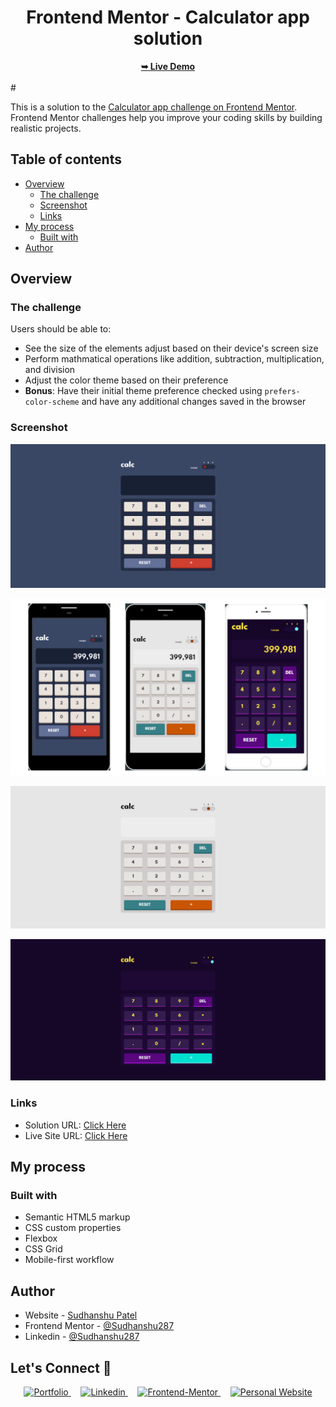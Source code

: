 <div align="center">
  

  <h1>Frontend Mentor - Calculator app solution</h1>
  <a href="https://calculator-app-c.vercel.app/"><strong>➥ Live Demo</strong></a>

</div>
<br/>
# 

This is a solution to the [Calculator app challenge on Frontend Mentor](https://www.frontendmentor.io/challenges/calculator-app-9lteq5N29). Frontend Mentor challenges help you improve your coding skills by building realistic projects. 

## Table of contents

- [Overview](#overview)
  - [The challenge](#the-challenge)
  - [Screenshot](#screenshot)
  - [Links](#links)
- [My process](#my-process)
  - [Built with](#built-with)
- [Author](#author)


## Overview

### The challenge

Users should be able to:

- See the size of the elements adjust based on their device's screen size
- Perform mathmatical operations like addition, subtraction, multiplication, and division
- Adjust the color theme based on their preference
- **Bonus**: Have their initial theme preference checked using `prefers-color-scheme` and have any additional changes saved in the browser

### Screenshot

![](./preview-images/calc-theme-1(desktop).png)

![](./preview-images/calc-mobile.png)

![](./preview-images/calc-theme-2(desktop).png)

![](./preview-images/calc-theme-3(desktop).png)



### Links

- Solution URL: [Click Here](https://github.com/sudhanshu287/calculator-app-frontend-mentor)
- Live Site URL: [Click Here](https://calculator-app-c.vercel.app/)


## My process

### Built with

- Semantic HTML5 markup
- CSS custom properties
- Flexbox
- CSS Grid
- Mobile-first workflow

## Author

- Website - [Sudhanshu Patel](https://sudhanshupatel.vercel.app)
- Frontend Mentor - [@Sudhanshu287](https://www.frontendmentor.io/profile/sudhanshu287)
- Linkedin - [@Sudhanshu287](https://www.linkedin.com/in/sudhanshu287)



## **Let's Connect 👋**

<div align=center id="lets-connect">

  <a href="https://sudhanshupatel.vercel.app/" target="_blank">
    <img src="https://img.shields.io/badge/my_portfolio-000?style=for-the-badge&logo=ko-fi&logoColor=white" alt="Portfolio">
  </a>&nbsp;&nbsp;&nbsp;

  <a href="https://linkedin.com/in/sudhanshu287" target="_blank">
    <img src="https://img.shields.io/badge/linkedin%20Profile-%2300acee.svg?color=405DE6&style=for-the-badge&logo=linkedin&logoColor=white" alt="Linkedin">
  </a>&nbsp;&nbsp;&nbsp;

  <a href="https://www.frontendmentor.io/profile/sudhanshu287" target="_blank">
    <img src="https://img.shields.io/badge/FEM%20Profile-f8f9f8?style=for-the-badge&logo=Frontend-Mentor&logoColor=black" alt="Frontend-Mentor">
  </a> &nbsp;&nbsp;&nbsp;

  <a href="https://www.github.com/sudhanshu287/" target="_blank">
    <img src="https://img.shields.io/badge/Github%20Profile-131313?style=for-the-badge&logo=github&logoColor=white" alt="Personal Website">
  </a>

</div>